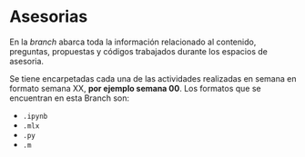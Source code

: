 # Asesorias
En la *branch* abarca toda la información relacionado al contenido, preguntas, propuestas y códigos trabajados
durante los espacios de asesoria.

Se tiene encarpetadas cada una de las actividades realizadas en semana en formato semana XX, **por ejemplo semana 00**.
Los formatos que se encuentran en esta Branch son:
- `.ipynb`
- `.mlx`
- `.py`
- `.m`
